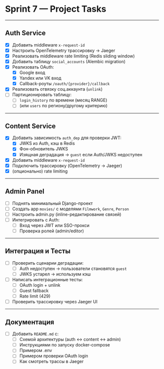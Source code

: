 # Sprint 7 — Project Tasks

---

## Auth Service
- [x] Добавить middleware `x-request-id`  
- [x] Настроить OpenTelemetry трассировку → Jaeger
- [x] Реализовать middleware rate limiting (Redis sliding window)
- [x] Добавить таблицу `social_accounts` (Alembic migration)
- [x] Реализовать OAuth:
  - [x] Google вход
  - [x] Yandex или VK вход
  - [x] Callback-роуты `/oauth/{provider}/callback`
- [x] Реализовать отвязку соц.аккаунта (`unlink`)
- [ ] Партиционировать таблицу:
  - [ ] `login_history` по времени (месяц RANGE)
  - [ ] (или `users` по региону/другому критерию)

---

## Content Service
- [x] Добавить зависимость `auth_dep` для проверки JWT:
  - [x] JWKS из Auth, кэш в Redis
  - [x] Фон-обновитель JWKS
  - [x] Изящная деградация → `guest` если Auth/JWKS недоступен
- [x] Добавить middleware `x-request-id`
- [x] Подключить трассировку (OpenTelemetry → Jaeger)
- [x] (опционально) rate limiting

---

## Admin Panel
- [ ] Поднять минимальный Django-проект
- [ ] Создать app `movies/` с моделями `Filmwork`, `Genre`, `Person`
- [ ] Настроить admin.py (inline-редактирование связей)
- [ ] Интегрировать с Auth:
  - [ ] Вход через JWT или SSO-прокси
  - [ ] Проверка ролей (admin/editor)

---

## Интеграция и Тесты
- [ ] Проверить сценарии деградации:
  - [ ] Auth недоступен → пользователи становятся `guest`
  - [ ] JWKS устарел → используем кэш
- [ ] Написать интеграционные тесты:
  - [ ] OAuth login + unlink
  - [ ] Guest fallback
  - [ ] Rate limit (429)
- [ ] Проверить трассировку через Jaeger UI

---

## Документация
- [ ] Добавить `README.md` с:
  - [ ] Схемой архитектуры (auth ↔ content ↔ admin)
  - [ ] Инструкциями по запуску docker-compose
  - [ ] Примером .env
  - [ ] Примером проверки OAuth login
  - [ ] Как смотреть трассы в Jaeger